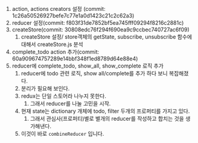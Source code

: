 1. action, actions creators 설정 (commit: 1c26a50526927befe7c77e1a0d1423c21c2c62a3)
2. reducer 설정(commit: f803f31de7852bf5ea745fff09294f8216c2881c)
3. createStore(commit: 30808edc76f294f690ea9c9ccbec740727ac6f09)
   1. createStore 설정/ store객체의 getState, subscribe, unsubscribe 함수에 대해서 createStore.js 분석
4. complete_todo action 추가(commit: 60a909674757289e14bbf348f1ed8789d64e88e4)
5. reducer에 complete_todo, show_all, show_complete 로직 추가
   1. reducer에 todo 관련 로직, show all/complete를 추가 하다 보니 복잡해졌다.
   2. 분리가 필요해 보인다.
   3. redux는 단일 스토어라 나누지 못한다.
      1. 그래서 reducer를 나눌 고민을 시작.
   4. 현재 state는 dictionary 개체에 todo, filter 두개의 프로퍼티를 가지고 있다.
      1. 그래서 관심사(프로퍼티)별로 별개의 reducer를 작성하고 합치는 것을 생가해낸다.
   5. 이것이 바로 `combineReducer` 입니다.
